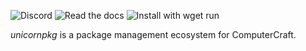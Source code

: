 ![[Discord](https://discord.gg/Xs3VKNJrMb)](https://img.shields.io/discord/1051672230226042980) ![[Read the docs](https://unicornpkg.madefor.cc)](https://img.shields.io/badge/read%20the-docs-blue) ![[Install with `wget run`](https://unicornpkg.github.io/wing/install.lua)](https://img.shields.io/badge/install%20with-wget%20run-brightgreen)

*unicornpkg* is a package management ecosystem for ComputerCraft.
